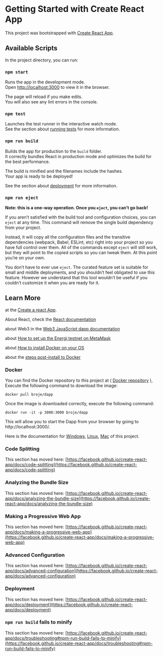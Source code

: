 # Getting Started with Create React App

This project was bootstrapped with [Create React App](https://github.com/facebook/create-react-app).

## Available Scripts

In the project directory, you can run:

### `npm start`

Runs the app in the development mode.\
Open [http://localhost:3000](http://localhost:3000) to view it in the browser.

The page will reload if you make edits.\
You will also see any lint errors in the console.

### `npm test`

Launches the test runner in the interactive watch mode.\
See the section about [running tests](https://facebook.github.io/create-react-app/docs/running-tests) for more information.

### `npm run build`

Builds the app for production to the `build` folder.\
It correctly bundles React in production mode and optimizes the build for the best performance.

The build is minified and the filenames include the hashes.\
Your app is ready to be deployed!

See the section about [deployment](https://facebook.github.io/create-react-app/docs/deployment) for more information.

### `npm run eject`

**Note: this is a one-way operation. Once you `eject`, you can’t go back!**

If you aren’t satisfied with the build tool and configuration choices, you can `eject` at any time. This command will remove the single build dependency from your project.

Instead, it will copy all the configuration files and the transitive dependencies (webpack, Babel, ESLint, etc) right into your project so you have full control over them. All of the commands except `eject` will still work, but they will point to the copied scripts so you can tweak them. At this point you’re on your own.

You don’t have to ever use `eject`. The curated feature set is suitable for small and middle deployments, and you shouldn’t feel obligated to use this feature. However we understand that this tool wouldn’t be useful if you couldn’t customize it when you are ready for it.

## Learn More

at the [Create a react App](https://reactjs.org/docs/getting-started.html).

About React, check the [React documentation](https://github.com/facebook/react/)

about Web3 in the [Web3 JavaScript dapp documentation](https://docs.google.com/document/d/12SvvrU0BxqrXBGTSTFE6PjuiITq79OuOEi0zAOR1P5I/edit#heading=h.dv3zeb6n61cv)

about [How to set up the Energi testnet on MetaMask](https://docs.google.com/document/d/1SHJClzgSmZWgQnGAo7XaCxsj7JBzkEbhExkXstbGG5k/edit)

about [How to install Docker on your OS](https://docs.docker.com/engine/install/)


about the [steps post-install to Docker](https://docs.docker.com/engine/install/linux-postinstall/)


### Docker

You can find the Docker repository to this project at ( [Docker repository](https://hub.docker.com/r/broje/dapp) ), Execute the following command to download the image:

`docker pull broje/dapp`

Once the image is downloaded correctly, execute the following command:

`docker run -it -p 3000:3000 broje/dapp`

This will allow you to start the Dapp from your browser by going to http://localhost:3000/.

Here is the documentation for [Windows](https://docs.google.com/document/d/19PXZSRFCZG4Z6c9X_MQgZhN2PH45A2K3yWK7QUM6UqM/edit#), [Linux](https://docs.google.com/document/d/13PmFk3SSZxQxjv8nkJVMKadLOfQg01kZEMaMSBFeH8o/edit#), [Mac](https://docs.google.com/document/d/17AVzwlKbc4jALGqkTSuHhz3ki0mEbWNZFX0VcQeSNDA/edit#heading=h.8raylddb6pwm) of this project.


### Code Splitting

This section has moved here: [https://facebook.github.io/create-react-app/docs/code-splitting](https://facebook.github.io/create-react-app/docs/code-splitting)

### Analyzing the Bundle Size

This section has moved here: [https://facebook.github.io/create-react-app/docs/analyzing-the-bundle-size](https://facebook.github.io/create-react-app/docs/analyzing-the-bundle-size)

### Making a Progressive Web App

This section has moved here: [https://facebook.github.io/create-react-app/docs/making-a-progressive-web-app](https://facebook.github.io/create-react-app/docs/making-a-progressive-web-app)

### Advanced Configuration

This section has moved here: [https://facebook.github.io/create-react-app/docs/advanced-configuration](https://facebook.github.io/create-react-app/docs/advanced-configuration)

### Deployment

This section has moved here: [https://facebook.github.io/create-react-app/docs/deployment](https://facebook.github.io/create-react-app/docs/deployment)

### `npm run build` fails to minify

This section has moved here: [https://facebook.github.io/create-react-app/docs/troubleshooting#npm-run-build-fails-to-minify](https://facebook.github.io/create-react-app/docs/troubleshooting#npm-run-build-fails-to-minify)
